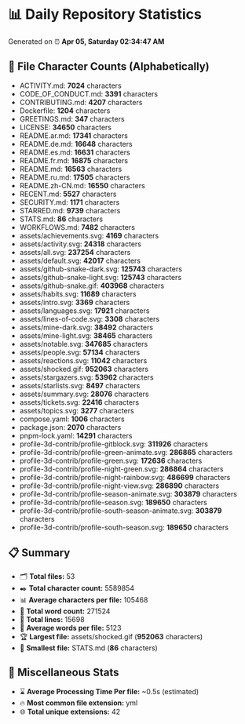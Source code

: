 # 📊 Daily Repository Statistics
Generated on ⏰ **Apr 05, Saturday 02:34:47 AM**

## 📂 File Character Counts (Alphabetically)
- ACTIVITY.md: **7024** characters
- CODE_OF_CONDUCT.md: **3391** characters
- CONTRIBUTING.md: **4207** characters
- Dockerfile: **1204** characters
- GREETINGS.md: **347** characters
- LICENSE: **34650** characters
- README.ar.md: **17341** characters
- README.de.md: **16648** characters
- README.es.md: **16631** characters
- README.fr.md: **16875** characters
- README.md: **16563** characters
- README.ru.md: **17505** characters
- README.zh-CN.md: **16550** characters
- RECENT.md: **5527** characters
- SECURITY.md: **1171** characters
- STARRED.md: **9739** characters
- STATS.md: **86** characters
- WORKFLOWS.md: **7482** characters
- assets/achievements.svg: **4169** characters
- assets/activity.svg: **24318** characters
- assets/all.svg: **237254** characters
- assets/default.svg: **42017** characters
- assets/github-snake-dark.svg: **125743** characters
- assets/github-snake-light.svg: **125743** characters
- assets/github-snake.gif: **403968** characters
- assets/habits.svg: **11689** characters
- assets/intro.svg: **3369** characters
- assets/languages.svg: **17921** characters
- assets/lines-of-code.svg: **3308** characters
- assets/mine-dark.svg: **38492** characters
- assets/mine-light.svg: **38465** characters
- assets/notable.svg: **347685** characters
- assets/people.svg: **57134** characters
- assets/reactions.svg: **11042** characters
- assets/shocked.gif: **952063** characters
- assets/stargazers.svg: **53962** characters
- assets/starlists.svg: **8497** characters
- assets/summary.svg: **28076** characters
- assets/tickets.svg: **22416** characters
- assets/topics.svg: **3277** characters
- compose.yaml: **1006** characters
- package.json: **2070** characters
- pnpm-lock.yaml: **14291** characters
- profile-3d-contrib/profile-gitblock.svg: **311926** characters
- profile-3d-contrib/profile-green-animate.svg: **286865** characters
- profile-3d-contrib/profile-green.svg: **172636** characters
- profile-3d-contrib/profile-night-green.svg: **286864** characters
- profile-3d-contrib/profile-night-rainbow.svg: **486699** characters
- profile-3d-contrib/profile-night-view.svg: **286890** characters
- profile-3d-contrib/profile-season-animate.svg: **303879** characters
- profile-3d-contrib/profile-season.svg: **189650** characters
- profile-3d-contrib/profile-south-season-animate.svg: **303879** characters
- profile-3d-contrib/profile-south-season.svg: **189650** characters

## 📋 Summary
- 🗂️ **Total files:** 53
- ✒️ **Total character count:** 5589854
- 📊 **Average characters per file:** 105468
- 📝 **Total word count:** 271524
- 🧾 **Total lines:** 15698
- 📐 **Average words per file:** 5123
- 🏆 **Largest file:** assets/shocked.gif (**952063** characters)
- 🥉 **Smallest file:** STATS.md (**86** characters)

## 🌟 Miscellaneous Stats
- ⌛ **Average Processing Time Per file:** ~0.5s (estimated)
- 🔥 **Most common file extension:** yml
- 🌐 **Total unique extensions:** 42
